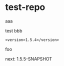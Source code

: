# test-repo

aaa

test
bbb

<!--{x-release-please-released-start-version}-->
```
<version>1.5.4</version>
```
<!--{x-release-please-released-end}-->

foo

next: 1.5.5-SNAPSHOT <!--{x-release-please-version}-->
